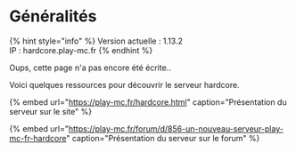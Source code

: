 # Généralités

{% hint style="info" %}
Version actuelle : 1.13.2  
IP : hardcore.play-mc.fr
{% endhint %}

Oups, cette page n'a pas encore été écrite..

Voici quelques ressources pour découvrir le serveur hardcore.



{% embed url="https://play-mc.fr/hardcore.html" caption="Présentation du serveur sur le site" %}

{% embed url="https://play-mc.fr/forum/d/856-un-nouveau-serveur-play-mc-fr-hardcore" caption="Présentation du serveur sur le forum" %}

